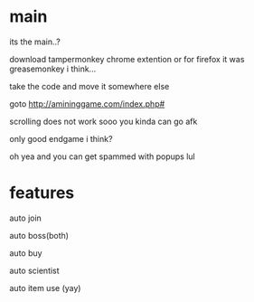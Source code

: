 # main
its the main..?

download tampermonkey chrome extention or for firefox it was greasemonkey i think...

take the code and move it somewhere else

goto http://amininggame.com/index.php#

scrolling does not work sooo you kinda can go afk 

only good endgame i think?

oh yea and you can get spammed with popups lul

# features

auto join

auto boss(both)

auto buy

auto scientist

auto item use (yay)

